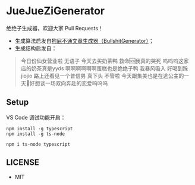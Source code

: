 # JueJueZiGenerator

绝绝子生成器，欢迎大家 Pull Requests！

- 生成算法启发自[狗屁不通文章生成器（BullshitGenerator）](https://github.com/menzi11/BullshitGenerator)；
- 生成结构启发自：

> 今日份仙女营业啦 无语子 今天去买奶茶鸭 救命🆘我真的哭死 呜呜呜这家店的奶茶真是yyds 啊啊啊啊啊啊蛋糕也是绝绝子鸭 我暴风吸入 好喝到跺jiojio 路上还看见一个普信男 真下头 不管啦 今天跟集美也是在逃公主的一天🌹好想谈一场双向奔赴的恋爱呜呜呜

## Setup

VS Code 调试功能开启：

```shell
npm install -g typescript
npm install -g ts-node

npm i ts-node typescript
```

## LICENSE

- MIT

